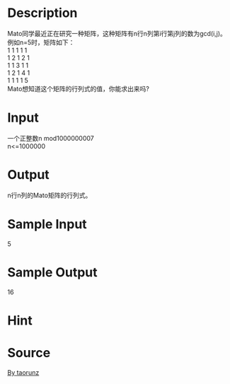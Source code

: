 
# Description

<div class="content"><div>
<div>Mato同学最近正在研究一种矩阵，这种矩阵有n行n列第i行第j列的数为gcd(i,j)。</div>
<div>例如n=5时，矩阵如下：</div>
<div>1 1 1 1 1</div>
<div>1 2 1 2 1</div>
<div>1 1 3 1 1</div>
<div>1 2 1 4 1</div>
<div>1 1 1 1 5</div>
<div>Mato想知道这个矩阵的行列式的值，你能求出来吗?</div>
</div></div>

# Input

<div class="content"><div>一个正整数n mod1000000007</div>
<div>n&lt;=1000000</div></div>

# Output

<div class="content"><div>n行n列的Mato矩阵的行列式。</div></div>

# Sample Input

<div class="content"><span class="sampledata">5</span></div>

# Sample Output

<div class="content"><span class="sampledata">16</span></div>

# Hint

<div class="content"><p></p></div>

# Source

<div class="content"><p><a href="problemset.php?search=By taorunz">By taorunz</a></p></div>

